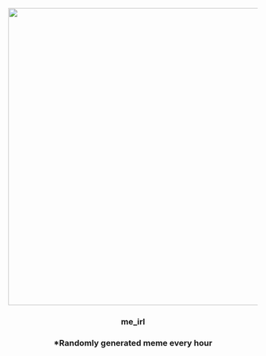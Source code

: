 <p align="center">
        <img src="https://i.redd.it/w2i5nvtv9cf91.jpg" width="600" height="600">
        </p>
        <h3 align="center">me_irl</h3>
        <h3 align="center">*Randomly generated meme every hour</h3>
    